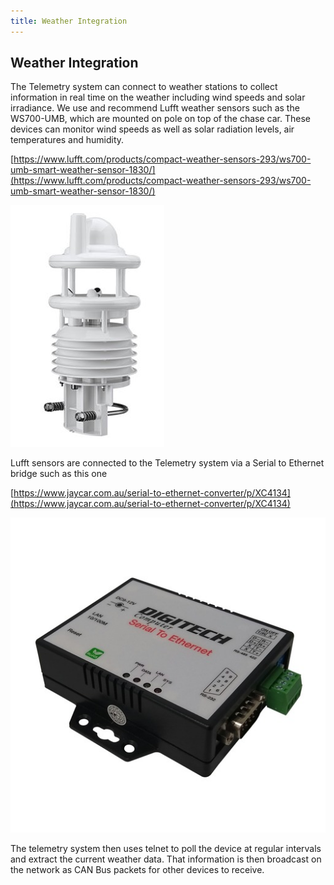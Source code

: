 ```yaml
---
title: Weather Integration
---
```


## Weather Integration

The Telemetry system can connect to weather stations to collect information in real time on the weather including wind speeds and solar irradiance. We use and recommend Lufft weather sensors such as the WS700-UMB, which are mounted on pole on top of the chase car. These devices can monitor wind speeds as well as solar radiation levels, air temperatures and humidity.

[https://www.lufft.com/products/compact-weather-sensors-293/ws700-umb-smart-weather-sensor-1830/](https://www.lufft.com/products/compact-weather-sensors-293/ws700-umb-smart-weather-sensor-1830/)

![Smart Weather Sensor](images/telemetry_weathersensor.png)

Lufft sensors are connected to the Telemetry system via a Serial to Ethernet bridge such as this one

[https://www.jaycar.com.au/serial-to-ethernet-converter/p/XC4134](https://www.jaycar.com.au/serial-to-ethernet-converter/p/XC4134)

![Serial to Ethernet Converting](images/telemetry_ethernetconverter.jpg)

The telemetry system then uses telnet to poll the device at regular intervals and extract the current weather data. That information is then broadcast on the network as CAN Bus packets for other devices to receive.

